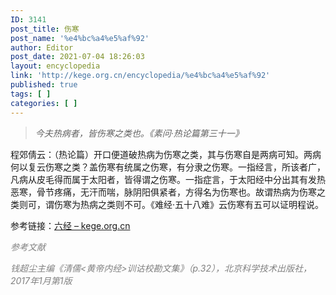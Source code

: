 ```yaml
---
ID: 3141
post_title: 伤寒
post_name: '%e4%bc%a4%e5%af%92'
author: Editor
post_date: 2021-07-04 18:26:03
layout: encyclopedia
link: 'http://kege.org.cn/encyclopedia/%e4%bc%a4%e5%af%92'
published: true
tags: [ ]
categories: [ ]
---
```

<blockquote><em>今夫热病者，皆伤寒之类也。《素问·热论篇第三十一》</em></blockquote>
程郊倩云：（热论篇）开口便道破热病为伤寒之类，其与伤寒自是两病可知。两病何以复云伤寒之类？盖伤寒有统属之伤寒，有分隶之伤寒。一指经言，所该者广，凡病从皮毛得而属于太阳者，皆得谓之伤寒。一指症言，于太阳经中分出其有发热恶寒，骨节疼痛，无汗而喘，脉阴阳俱紧者，方得名为伤寒也。故谓热病为伤寒之类则可，谓伤寒为热病之类则不可。《难经·五十八难》云伤寒有五可以证明程说。

参考链接：<a href="http://kege.org.cn/encyclopedia/%e5%85%ad%e7%bb%8f">六经 – kege.org.cn</a>

<span style="color: #808080;"><em>参考文献</em></span>

<span style="color: #808080;"><em>钱超尘主编《清儒&lt;黄帝内经&gt;训诂校勘文集》（p.32），北京科学技术出版社，2017年1月第1版</em></span>

&nbsp;